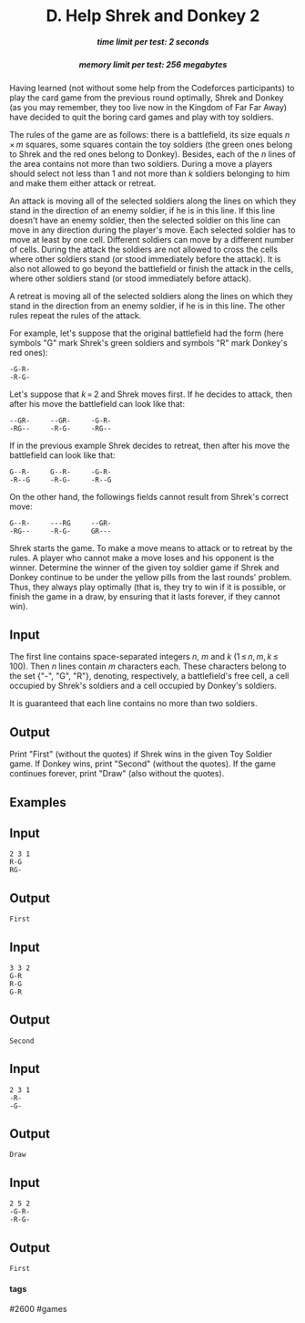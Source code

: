 <h1 style='text-align: center;'> D. Help Shrek and Donkey 2</h1>

<h5 style='text-align: center;'>time limit per test: 2 seconds</h5>
<h5 style='text-align: center;'>memory limit per test: 256 megabytes</h5>

Having learned (not without some help from the Codeforces participants) to play the card game from the previous round optimally, Shrek and Donkey (as you may remember, they too live now in the Kingdom of Far Far Away) have decided to quit the boring card games and play with toy soldiers.

The rules of the game are as follows: there is a battlefield, its size equals *n* × *m* squares, some squares contain the toy soldiers (the green ones belong to Shrek and the red ones belong to Donkey). Besides, each of the *n* lines of the area contains not more than two soldiers. During a move a players should select not less than 1 and not more than *k* soldiers belonging to him and make them either attack or retreat.

An attack is moving all of the selected soldiers along the lines on which they stand in the direction of an enemy soldier, if he is in this line. If this line doesn't have an enemy soldier, then the selected soldier on this line can move in any direction during the player's move. Each selected soldier has to move at least by one cell. Different soldiers can move by a different number of cells. During the attack the soldiers are not allowed to cross the cells where other soldiers stand (or stood immediately before the attack). It is also not allowed to go beyond the battlefield or finish the attack in the cells, where other soldiers stand (or stood immediately before attack).

A retreat is moving all of the selected soldiers along the lines on which they stand in the direction from an enemy soldier, if he is in this line. The other rules repeat the rules of the attack.

For example, let's suppose that the original battlefield had the form (here symbols "G" mark Shrek's green soldiers and symbols "R" mark Donkey's red ones):

  
```
-G-R-  
-R-G-  

```
  Let's suppose that *k* = 2 and Shrek moves first. If he decides to attack, then after his move the battlefield can look like that:

  
```
--GR-     --GR-     -G-R-  
-RG--     -R-G-     -RG--  

```
  If in the previous example Shrek decides to retreat, then after his move the battlefield can look like that:

  
```
G--R-     G--R-     -G-R-  
-R--G     -R-G-     -R--G  

```
  On the other hand, the followings fields cannot result from Shrek's correct move:

  
```
G--R-     ---RG     --GR-  
-RG--     -R-G-     GR---  

```
  Shrek starts the game. To make a move means to attack or to retreat by the rules. A player who cannot make a move loses and his opponent is the winner. Determine the winner of the given toy soldier game if Shrek and Donkey continue to be under the yellow pills from the last rounds' problem. Thus, they always play optimally (that is, they try to win if it is possible, or finish the game in a draw, by ensuring that it lasts forever, if they cannot win).

## Input

The first line contains space-separated integers *n*, *m* and *k* (1 ≤ *n*, *m*, *k* ≤ 100). Then *n* lines contain *m* characters each. These characters belong to the set {"-", "G", "R"}, denoting, respectively, a battlefield's free cell, a cell occupied by Shrek's soldiers and a cell occupied by Donkey's soldiers.

It is guaranteed that each line contains no more than two soldiers.

## Output

Print "First" (without the quotes) if Shrek wins in the given Toy Soldier game. If Donkey wins, print "Second" (without the quotes). If the game continues forever, print "Draw" (also without the quotes).

## Examples

## Input


```
2 3 1  
R-G  
RG-  

```
## Output


```
First  

```
## Input


```
3 3 2  
G-R  
R-G  
G-R  

```
## Output


```
Second  

```
## Input


```
2 3 1  
-R-  
-G-  

```
## Output


```
Draw  

```
## Input


```
2 5 2  
-G-R-  
-R-G-  

```
## Output


```
First  

```


#### tags 

#2600 #games 